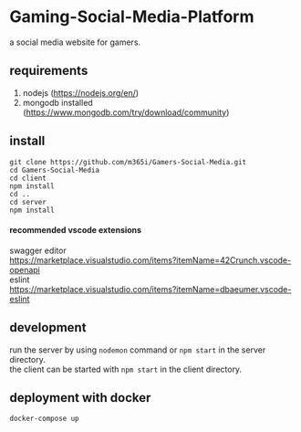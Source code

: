 # Gaming-Social-Media-Platform  
a social media website for gamers.  

## requirements

1. nodejs (https://nodejs.org/en/)  
2. mongodb installed (https://www.mongodb.com/try/download/community)  

## install  
```   
git clone https://github.com/m365i/Gamers-Social-Media.git   
cd Gamers-Social-Media  
cd client  
npm install  
cd ..  
cd server  
npm install  
```  

#### recommended vscode extensions 
swagger editor  
https://marketplace.visualstudio.com/items?itemName=42Crunch.vscode-openapi  
eslint  
https://marketplace.visualstudio.com/items?itemName=dbaeumer.vscode-eslint  

## development  
run the server by using `nodemon` command or `npm start` in the server directory.  
the client can be started with `npm start` in the client directory.  

## deployment with docker
```
docker-compose up
```